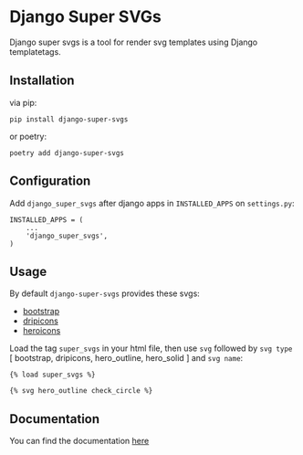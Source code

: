 # Django Super SVGs

Django super svgs is a tool for render svg templates using Django templatetags.

## Installation

via pip:

```shell
pip install django-super-svgs
```

or poetry:

```shell
poetry add django-super-svgs
```

## Configuration

Add `django_super_svgs` after django apps in `INSTALLED_APPS` on `settings.py`:

```
INSTALLED_APPS = (
    ...
    'django_super_svgs',
)
```

## Usage

By default `django-super-svgs` provides these svgs:

- [bootstrap](https://icons.getbootstrap.com/)
- [dripicons](http://demo.amitjakhu.com/dripicons/)
- [heroicons](https://heroicons.com/)

Load the tag `super_svgs` in your html file, then use `svg` followed by `svg type` [ bootstrap, dripicons, hero_outline, hero_solid ] and `svg name`:

```htmldjango
{% load super_svgs %}

{% svg hero_outline check_circle %}
```

## Documentation

You can find the documentation [here](https://lucasf_dev.gitlab.io/django-super-svgs/)
